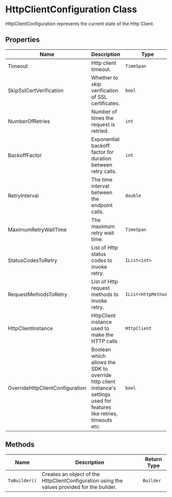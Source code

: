 
# HttpClientConfiguration Class

HttpClientConfiguration represents the current state of the Http Client.

## Properties

| Name | Description | Type |
|  --- | --- | --- |
| Timeout | Http client timeout. | `TimeSpan` |
| SkipSslCertVerification | Whether to skip verification of SSL certificates. | `bool` |
| NumberOfRetries | Number of times the request is retried. | `int` |
| BackoffFactor | Exponential backoff factor for duration between retry calls. | `int` |
| RetryInterval | The time interval between the endpoint calls. | `double` |
| MaximumRetryWaitTime | The maximum retry wait time. | `TimeSpan` |
| StatusCodesToRetry | List of Http status codes to invoke retry. | `IList<int>` |
| RequestMethodsToRetry | List of Http request methods to invoke retry. | `IList<HttpMethod>` |
| HttpClientInstance | HttpClient instance used to make the HTTP calls | `HttpClient` |
| OverrideHttpClientConfiguration | Boolean which allows the SDK to override http client instance's settings used for features like retries, timeouts etc. | `bool` |

## Methods

| Name | Description | Return Type |
|  --- | --- | --- |
| `ToBuilder()` | Creates an object of the HttpClientConfiguration using the values provided for the builder. | `Builder` |


